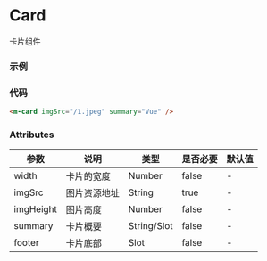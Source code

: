 # Card
卡片组件

### 示例
<m-card imgSrc="/1.jpeg" summary="Vue" />

### 代码
```html
<m-card imgSrc="/1.jpeg" summary="Vue" />
```

### Attributes
| 参数 | 说明 | 类型 | 是否必要 | 默认值 |
| --- | ---  | ---  |   ---   |  ---  |
| width | 卡片的宽度 | Number  | false | - |
| imgSrc | 图片资源地址 | String | true | - |
| imgHeight | 图片高度 | Number | false | - |
| summary | 卡片概要 | String/Slot | false | - |
| footer | 卡片底部 | Slot | false | - |